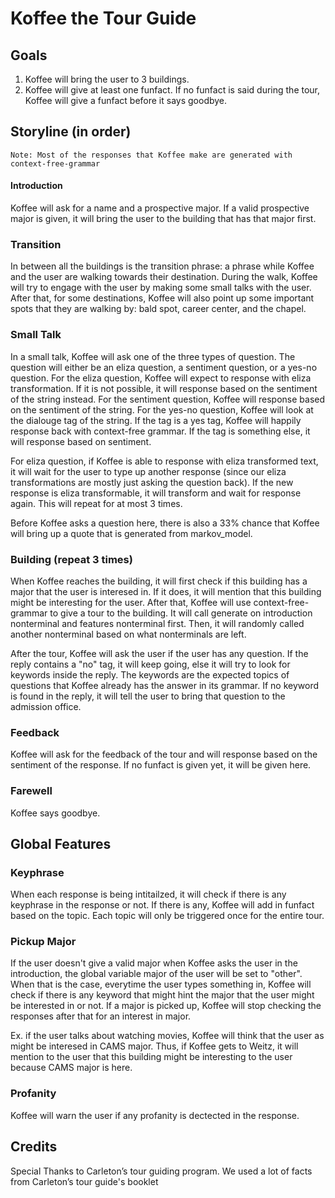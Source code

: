 # Koffee the Tour Guide

## Goals

1. Koffee will bring the user to 3 buildings.
2. Koffee will give at least one funfact. If no funfact is said during the tour, Koffee will give a funfact before it says goodbye.

## Storyline (in order)

    Note: Most of the responses that Koffee make are generated with context-free-grammar

#### Introduction

Koffee will ask for a name and a prospective major. If a valid prospective major is given, it will bring the user to the building that has that major first.

### Transition

In between all the buildings is the transition phrase: a phrase while Koffee and the user are walking towards their destination. During the walk, Koffee will try to engage with the user by making some small talks with the user. After that, for some destinations, Koffee will also point up some important spots that they are walking by: bald spot, career center, and the chapel.

### Small Talk

In a small talk, Koffee will ask one of the three types of question. The question will either be an eliza question, a sentiment question, or a yes-no question. For the eliza question, Koffee will expect to response with eliza transformation. If it is not possible, it will response based on the sentiment of the string instead. For the sentiment question, Koffee will response based on the sentiment of the string. For the yes-no question, Koffee will look at the dialouge tag of the string. If the tag is a yes tag, Koffee will happily response back with context-free grammar. If the tag is something else, it will response based on sentiment.

For eliza question, if Koffee is able to response with eliza transformed text, it will wait for the user to type up another response (since our eliza transformations are mostly just asking the question back). If the new response is eliza transformable, it will transform and wait for response again. This will repeat for at most 3 times.

Before Koffee asks a question here, there is also a 33% chance that Koffee will bring up a quote that is generated from markov_model.

### Building (repeat 3 times)

When Koffee reaches the building, it will first check if this building has a major that the user is interesed in. If it does, it will mention that this building might be interesting for the user. After that, Koffee will use context-free-grammar to give a tour to the building. It will call generate on introduction nonterminal and features nonterminal first. Then, it will randomly called another nonterminal based on what nonterminals are left.

After the tour, Koffee will ask the user if the user has any question. If the reply contains a "no" tag, it will keep going, else it will try to look for keywords inside the reply. The keywords are the expected topics of questions that Koffee already has the answer in its grammar. If no keyword is found in the reply, it will tell the user to bring that question to the admission office.

### Feedback

Koffee will ask for the feedback of the tour and will response based on the sentiment of the response. If no funfact is given yet, it will be given here.

### Farewell

Koffee says goodbye.

## Global Features

### Keyphrase

When each response is being intitailzed, it will check if there is any keyphrase in the response or not. If there is any, Koffee will add in funfact based on the topic. Each topic will only be triggered once for the entire tour.

### Pickup Major

If the user doesn't give a valid major when Koffee asks the user in the introduction, the global variable major of the user will be set to "other". When that is the case, everytime the user types something in, Koffee will check if there is any keyword that might hint the major that the user might be interested in or not. If a major is picked up, Koffee will stop checking the responses after that for an interest in major.

Ex. if the user talks about watching movies, Koffee will think that the user as might be interesed in CAMS major. Thus, if Koffee gets to Weitz, it will mention to the user that this building might be interesting to the user because CAMS major is here.

### Profanity

Koffee will warn the user if any profanity is dectected in the response.

## Credits

Special Thanks to Carleton’s tour guiding program. We used a lot of facts from Carleton’s tour guide's booklet
